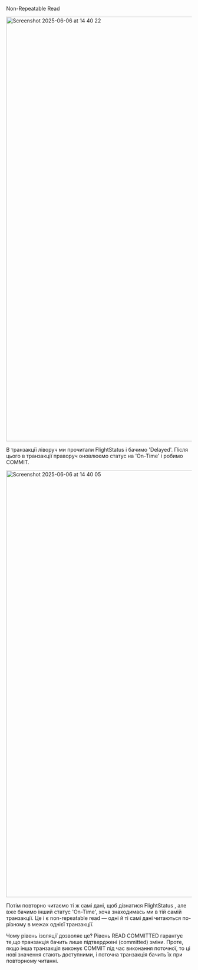 Non-Repeatable Read

<img width="1152" alt="Screenshot 2025-06-06 at 14 40 22" src="https://github.com/user-attachments/assets/35ac1bad-6345-4e0b-b0ed-9af7b2e00806" />

В транзакції ліворуч ми прочитали FlightStatus і бачимо 'Delayed'.
Після цього в транзакції праворуч оновлюємо статус на 'On-Time' і робимо COMMIT.

<img width="1158" alt="Screenshot 2025-06-06 at 14 40 05" src="https://github.com/user-attachments/assets/9d0abab5-1002-4fee-b082-d4e50554a5d1" />

Потім повторно читаємо ті ж самі дані, щоб дізнатися FlightStatus , але вже бачимо інший статус 'On-Time', хоча знаходимась ми в тій самій транзакції.
Це і є non-repeatable read  — одні й ті самі дані читаються по-різному в межах однієї транзакції.

Чому рівень ізоляції дозволяє це?
Рівень READ COMMITTED гарантує те,що транзакція бачить лише підтверджені (committed) зміни. 
Проте, якщо інша транзакція виконує COMMIT під час виконання поточної, то ці нові значення стають доступними, і поточна транзакція бачить їх при повторному читанні.

